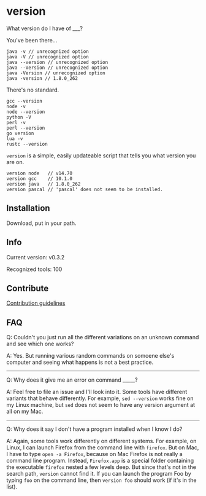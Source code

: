 # version
What version do I have of ___?

You've been there...

```
java -v // unrecognized option
java -V // unrecognized option
java --version // unrecognized option
java --Version // unrecognized option
java -Version // unrecognized option
java -version // 1.8.0_262
```

There's no standard.

```
gcc --version
node -v
node --version
python -V
perl -v
perl --version
go version
lua -v
rustc --version
```

`version` is a simple, easily updateable script that tells you what version you are on.

```
version node   // v14.70
version gcc    // 10.1.0
version java   // 1.8.0_262
version pascal // 'pascal' does not seem to be installed.
```
## Installation

Download, put in your path.

## Info
Current version: v0.3.2

Recognized tools: 100

## Contribute

[Contribution guidelines](contributions.md)

## FAQ

Q: Couldn't you just run all the different variations on an unknown command and see which one works?

A: Yes. But running various random commands on somoene else's computer and seeing what happens is not a best practice.

---

Q: Why does it give me an error on command _____?

A: Feel free to file an issue and I'll look into it. Some tools have different variants that behave differently. For example, `sed --version` works fine on my Linux machine, but `sed` does not seem to have any version argument at all on my Mac.

---

Q: Why does it say I don't have a program installed when I know I do?

A: Again, some tools work differently on different systems. For example, on Linux, I can launch Firefox from the command line with `firefox`. But on Mac, I have to type `open -a Firefox`, because on Mac Firefox is not really a command line program. Instead, `Firefox.app` is a special folder containing the executable `firefox` nested a few levels deep. But since that's not in the search path, `version` cannot find it. If you can launch the program Foo by typing `foo` on the command line, then `version foo` should work (if it's in the list). 
